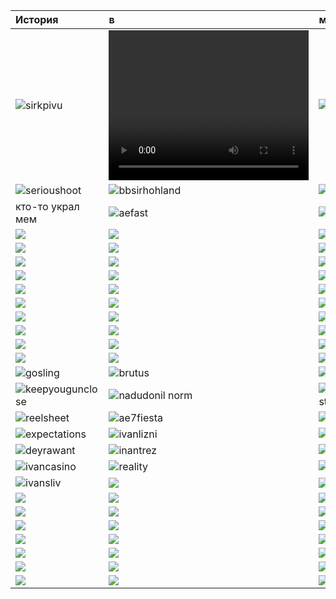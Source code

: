| История                                                            | в                                                                                                      | мемах                                     |
| :----------------------------------------------------------------- | :----------------------------------------------------------------------------------------------------- | :---------------------------------------- |
| ![sirkpivu](../assets/images/8.jpg)                                | <video width="320" height="240" controls><source src="../../vids/phil.webm" type="video/webm"></video> | ![fathoot](../assets/images/4.jpg)        |
| ![serioushoot](../assets/images/7.jpg)                             | ![bbsirhohland](../assets/images/2.jpg)                                                                | ![byeyorn](../assets/images/3.jpg)        |
| кто-то украл мем                                                   | ![aefast](../assets/images/1.jpg)                                                                      | ![gamepid](../assets/images/6.jpg)        |
| ![](../converted/qa4ILzXCpT0.jpg)                                  | ![](../converted/hu.jpg)                                                                               | ![](../converted/hu2.jpg)                 |
| ![](../converted/kva.jpg)                                          | ![](../converted/adv.jpg)                                                                              | ![](../converted/2355122_760x500-1.jpg)   |
| ![](../converted/Anime--basedmoni-ah-eto-bleh-meme-7613995_12.jpg) | ![](../converted/185855.jpg)                                                                           | ![](../converted/164047.jpg)              |
| ![](../converted/180821.jpg)                                       | ![](../converted/022349.jpg)                                                                           | ![](../converted/022405.jpg)              |
| ![](../converted/022423.jpg)                                       | ![](../converted/022435.jpg)                                                                           | ![](../converted/022453.jpg)              |
| ![](../converted/022511.jpg)                                       | ![](../converted/022655.jpg)                                                                           | ![](../converted/022711.jpg)              |
| ![](../converted/022721.jpg)                                       | ![](../converted/022809.jpg)                                                                           | ![](../converted/022912.jpg)              |
| ![](../converted/image-28.jpg)                                     | ![](../converted/image-29.jpg)                                                                         | ![](../converted/image-40.jpg)            |
| ![](../converted/unknown-245.jpg)                                  | ![](../converted/IMG_9493-1.jpg)                                                                       | ![](../converted/NemoraSays-1.jpg)        |
| ![](../converted/NemoraSays-2.jpg)                                 | ![](../converted/023415.jpg)                                                                           | ![](../converted/IMG_20230603_105344.jpg) |
| ![gosling](../converted/gosling.jpg)                               | ![brutus](../converted/nerfb.jpg)                                                                      | ![almost](../converted/vipftp.jpg)        |
| ![keepyougunclose](../converted/20230412_1654_Discord_Cool.jpg)    | ![nadudonil norm](../converted/nadonatilnorm.jpg)                                                      | ![clownfiesta](../converted/clown34.jpg)  |
| ![reelsheet](../converted/silasStonks.jpg)                         | ![ae7fiesta](../converted/AES7_TheHospital.jpg)                                                        | ![ozornoy](../converted/tr_meme.jpg)      |
| ![expectations](../converted/klubni.jpg)                           | ![ivanlizni](../converted/ivanlizni.jpg)                                                               | ![ivancat](../converted/ivancat.jpg)      |
| ![deyrawant](../converted/deyrax4.jpg)                             | ![inantrez](../converted/ivantreznor.jpg)                                                              | ![deyrabe](../converted/deyradps.jpg)     |
| ![ivancasino](../converted/ivancasino.jpg)                         | ![reality](../converted/returntreznor.jpg)                                                             | ![ivankick](../converted/ivankick.jpg)    |
| ![ivansliv](../converted/ivansliv.jpg)                             | ![](../converted/-Oki3FpFhGM.jpg)                                                                      | ![](../converted/1zaPUCOL25w.jpg)         |
| ![](../converted/3ktTXHyxamk.jpg)                                  | ![](../converted/4124ere.jpg)                                                                          | ![](../converted/4MlOulDphm0.jpg)         |
| ![](../converted/8OdtAnGcrZk.jpg)                                  | ![](../converted/aog3hS-abKI.jpg)                                                                      | ![](../converted/bQrndakeAM8.jpg)         |
| ![](../converted/DwcaRIXxPIk.jpg)                                  | ![](../converted/h_DJxUcE9F0.jpg)                                                                      | ![](../converted/IlX9rOYg_NU.jpg)         |
| ![](../converted/image-2-1.jpg)                                    | ![](../converted/image-2.jpg)                                                                          | ![](../converted/image-5.jpg)             |
| ![](../converted/image-7.jpg)                                      | ![](../converted/IMG_20230319_213720.jpg)                                                              | ![](../converted/K95JooQwVJI.jpg)         |
| ![](../converted/kek.jpg)                                          | ![](../converted/mhXp_cq1oDQ.jpg)                                                                      | ![](../converted/ootG4rSIPkM.jpg)         |
| ![](../converted/OZFylYDQuPQ.jpg)                                  | ![](../converted/unknown-7.jpg)                                                                        | ![](../converted/w_vQPEBKRY4.jpg)         |
